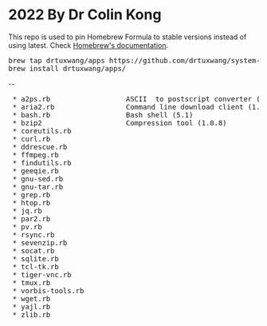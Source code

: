 # 2022 By Dr Colin Kong

This repo is used to pin Homebrew Formula to stable versions instead of using latest.
Check [Homebrew's documentation](https://docs.brew.sh).

<pre>
brew tap drtuxwang/apps https://github.com/drtuxwang/system-config.git
brew install drtuxwang/apps/<formula>
</pre>

--
<pre>
 * a2ps.rb                  ASCII  to postscript converter (4.14)
 * aria2.rb                 Command line download client (1.35.0)
 * bash.rb                  Bash shell (5.1)
 * bzip2                    Compression tool (1.0.8)
 * coreutils.rb
 * curl.rb
 * ddrescue.rb
 * ffmpeg.rb
 * findutils.rb
 * geeqie.rb
 * gnu-sed.rb
 * gnu-tar.rb
 * grep.rb
 * htop.rb
 * jq.rb
 * par2.rb
 * pv.rb
 * rsync.rb
 * sevenzip.rb
 * socat.rb
 * sqlite.rb
 * tcl-tk.rb
 * tiger-vnc.rb
 * tmux.rb
 * vorbis-tools.rb
 * wget.rb
 * yajl.rb
 * zlib.rb
</pre>
